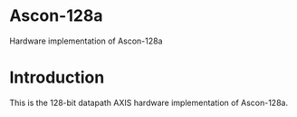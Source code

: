 # Ascon-128a
Hardware implementation of Ascon-128a

# Introduction
This is the 128-bit datapath AXIS hardware implementation of Ascon-128a.

